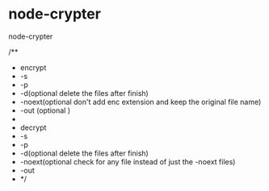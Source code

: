 # node-crypter

node-crypter

/\*\*

- encrypt
- -s <filename or dirname>
- -p <password>
- -d(optional delete the files after finish)
- -noext(optional don't add enc extension and keep the original file name)
- -out (optional ) <output directory>
-
- decrypt
- -s <filename or dirname>
- -p <password>
- -d(optional delete the files after finish)
- -noext(optional check for any file instead of just the -noext files)
- -out
- \*/

